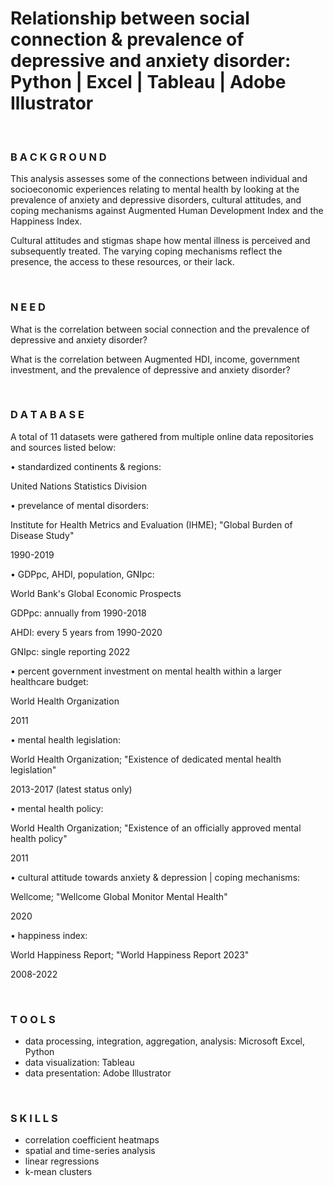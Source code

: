 # Relationship between social connection & prevalence of depressive and anxiety disorder: Python | Excel | Tableau | Adobe Illustrator 

<br>

### B A C K G R O U N D
This analysis assesses some of the connections between individual and socioeconomic experiences relating to mental health by looking at the prevalence of anxiety and depressive disorders, cultural attitudes, and coping mechanisms against Augmented Human Development Index and the Happiness Index. 

Cultural attitudes and stigmas shape how mental illness is perceived and subsequently treated. The varying coping mechanisms reflect the presence, the access to these resources, or their lack.

<br>

### N E E D
What is the correlation between social connection and the prevalence of depressive and anxiety disorder? 

What is the correlation between Augmented HDI, income, government investment, and the prevalence of depressive and anxiety disorder? 

<br>

### D A T A B A S E 
A total of 11 datasets were gathered from multiple online data repositories and sources listed below:

• standardized continents & regions: 

   United Nations Statistics Division
   
• prevelance of mental disorders: 

   Institute for Health Metrics and Evaluation (IHME); "Global Burden of Disease Study"
   
   1990-2019
   
• GDPpc, AHDI, population, GNIpc: 

   World Bank's Global Economic Prospects
   
   GDPpc: annually from 1990-2018
   
   AHDI: every 5 years from 1990-2020
   
   GNIpc: single reporting 2022
   
• percent government investment on mental health within a larger healthcare budget:

   World Health Organization
   
   2011
   
• mental health legislation: 

   World Health Organization; "Existence of dedicated mental health legislation"
   
   2013-2017 (latest status only)
   
• mental health policy:

   World Health Organization; "Existence of an officially approved mental health policy"
   
   2011
   
• cultural attitude towards anxiety & depression  |  coping mechanisms:

   Wellcome; "Wellcome Global Monitor Mental Health"
   
   2020
   
• happiness index: 

   World Happiness Report; "World Happiness Report 2023"
   
   2008-2022

<br>

### T O O L S
   - data processing, integration, aggregation, analysis: Microsoft Excel, Python
   - data visualization: Tableau
   - data presentation: Adobe Illustrator 

<br>

### S K I L L S
   - correlation coefficient heatmaps
   - spatial and time-series analysis
   - linear regressions
   - k-mean clusters
